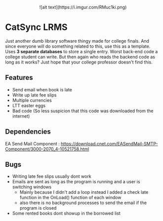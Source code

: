 <p align="center">
  ![alt text](https://i.imgur.com/RMuc1ki.png)
</p>

# CatSync LRMS
Just another dumb library software thingy made for college finals. And since everyone will do something related to this, use this as a template. Uses **3 separate databases** to store a single entry. Worst back-end code a college student can write. But then again who reads the backend code as long as it works? Just hope that your college professor doesn't find this.

## Features
- Send email when book is late
- Write up late fee slips
- Multiple currencies
- LTT easter eggs
- Bad code (So less suspicion that this code was downloaded from the internet)

## Dependencies
EA Send Mail Component : https://download.cnet.com/EASendMail-SMTP-Component/3000-2070_4-10521758.html

## Bugs
- Writing late fee slips usually dont work
- Emails are sent as long as the program is running and a user is switching windows
  - Mainly because I didn't add a loop instead I added a check late function in the OnLoad() function of each window
  - also there is no background processes to send the email if the program is closed
- Some rented books dont showup in the borrowed list
